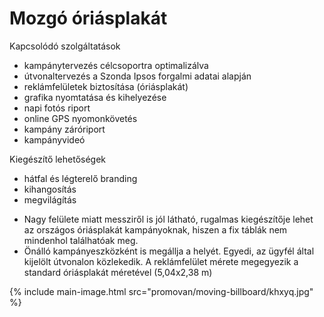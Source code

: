 # Mozgó óriásplakát

Kapcsolódó szolgáltatások

- kampánytervezés célcsoportra optimalizálva
- útvonaltervezés a Szonda Ipsos forgalmi adatai alapján
- reklámfelületek biztosítása (óriásplakát)
- grafika nyomtatása és kihelyezése
- napi fotós riport
- online GPS nyomonkövetés
- kampány záróriport
- kampányvideó

Kiegészítő lehetőségek

- hátfal és légterelő branding
- kihangosítás
- megvilágítás
* Nagy felülete miatt messziről is jól látható, rugalmas kiegészítője lehet az országos óriásplakát kampányoknak, hiszen a fix táblák nem mindenhol találhatóak meg.
* Önálló kampányeszközként is megállja a helyét. Egyedi, az ügyfél által kijelölt útvonalon közlekedik. A reklámfelület mérete megegyezik a standard óriásplakát méretével (5,04x2,38 m)

{% include main-image.html src="promovan/moving-billboard/khxyq.jpg" %}
